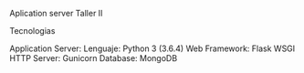Aplication server Taller II

Tecnologias

Application Server:
Lenguaje: Python 3 (3.6.4)
Web Framework: Flask
WSGI HTTP Server: Gunicorn
Database: MongoDB


